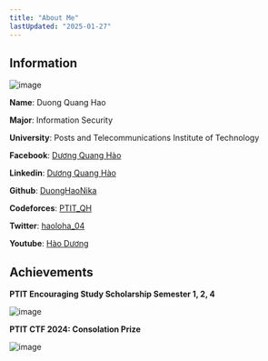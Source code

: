 ```yaml
---
title: "About Me"
lastUpdated: "2025-01-27"
---
```


## Information

![image](/images/hao.jpg)

__Name__: Duong Quang Hao

__Major__: Information Security

__University__: Posts and Telecommunications Institute of Technology

__Facebook__: [Dương Quang Hào](https://www.facebook.com/haonika/)

__Linkedin__: [Dương Quang Hào](https://www.linkedin.com/in/d%C6%B0%C6%A1ng-quang-h%C3%A0o-93b942274/)

__Github__: [DuongHaoNika](https://github.com/DuongHaoNika)

__Codeforces__: [PTIT_QH](https://codeforces.com/profile/PTIT_QH)

__Twitter__: [haoloha_04](https://x.com/haoloha_04)

__Youtube__: [Hào Dương](https://www.youtube.com/@quanghao9564)

## Achievements

__PTIT Encouraging Study Scholarship Semester 1, 2, 4__

![image](/images/hocbong.jpg)

__PTIT CTF 2024: Consolation Prize__

![image](/images/ctf2024.jpg)